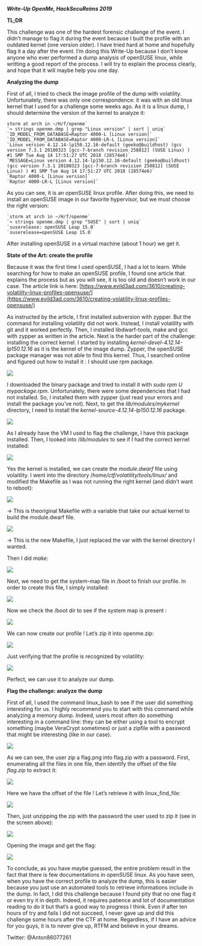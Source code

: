 **_Write-Up OpenMe, HackSecuReims 2019_**

**TL;DR**

This challenge was one of the hardest forensic challenge of the event. I didn’t manage to flag it during the event because I built the profile with an outdated kernel (one version older). I have tried hard at home and hopefully flag it a day after the event. I’m doing this Write-Up because I don’t know anyone who ever performed a dump analysis of openSUSE linux, while writting a good report of the process. I will try to explain the process clearly, and hope that it will maybe help you one day.

**Analyzing the dump**

First of all, I tried to check the image profile of the dump with volatility. Unfortunately, there was only one correspondence: it was with an old linux kernel that I used for a challenge some weeks ago. As it is a linux dump, I should determine the version of the kernel to analyze it:

    storm at arch in ~/H/f/openme`
    `↪ strings openme.dmp | grep "Linux version" | sort | uniq`
    `ID_MODEL_FROM_DATABASE=Raptor 4000-L [Linux version]`
    `ID_MODEL_FROM_DATABASE=Raptor 4000-LR-L [Linux version]`
    `Linux version 4.12.14-lp150.12.16-default (geeko@buildhost) (gcc version 7.3.1 20180323 [gcc-7-branch revision 258812] (SUSE Linux) ) #1 SMP Tue Aug 14 17:51:27 UTC 2018 (28574e6)`
    `MESSAGE=Linux version 4.12.14-lp150.12.16-default (geeko@buildhost) (gcc version 7.3.1 20180323 [gcc-7-branch revision 258812] (SUSE Linux) ) #1 SMP Tue Aug 14 17:51:27 UTC 2018 (28574e6)`
    `Raptor 4000-L [Linux version]`
    `Raptor 4000-LR-L [Linux version]`

As you can see, it is an openSUSE linux profile. After doing this, we need to install an openSUSE image in our favorite hypervisor, but we must choose the right version:

    `storm at arch in ~/H/f/openme`
    `↪ strings openme.dmp | grep "SUSE" | sort | uniq`
    `suserelease: openSUSE Leap 15.0`
    `suserelease=openSUSE Leap 15.0`

After installing openSUSE in a virtual machine (about 1 hour) we get it.

**State of the Art: create the profile**

Because it was the first time I used openSUSE, I had a lot to learn. While searching for how to make an openSUSE profile, I found one article that explains the process but as you will see, it is too old and doesn’t work in our case. The article link is here: [https://www.evild3ad.com/3610/creating-volatility-linux-profiles-opensuse/](https://www.evild3ad.com/3610/creating-volatility-linux-profiles-opensuse/)

As instructed by the article, I first installed subversion with zypper. But the command for installing volatility did not work. Instead, I install volatility with git and it worked perfectly. Then, I installed libdwarf-tools, make and gcc with zypper as written in the article. Next is the harder part of the challenge: installing the correct kernel. I started by installing _kernel-devel-4.12.14-lp150.12.16_ as it is the kernel of the image dump. Zypper, the openSUSE package manager was not able to find this kernel. Thus, I searched online and figured out how to install it : I should use rpm package.

![](images/image1.png)

I downloaded the binary package and tried to install it with _sudo rpm_  _U mypackage.rpm_. Unfortunately, there were some dependencies that I had not installed. So, I installed them with zypper (just read your errors and install the package you’ve not). Next, to get the _lib/modules/mykernel_ directory, I need to install the _kernel-source-4.12.14-lp150.12.16_ package.

![](images/image2.png)

As I already have the VM I used to flag the challenge, I have this package installed. Then, I looked into /_lib/modules_ to see if I had the correct kernel installed:

![](images/image3.png)

Yes the kernel is installed, we can create the _module.dwarf_ file using volaitlity. I went into the directory /_home/ctf/volatility/tools/linux/_ and modified the Makefile as I was not running the right kernel (and didn’t want to reboot):

![](images/image4.png)

→ This is theoriginal Makefile with a variable that take our actual kernel to build the module.dwarf file.

![](images/image5.png)

→ This is the new Makefile, I just replaced the var with the kernel directory I wanted.

Then I did _make:_

![](images/image6.png)

Next, we need to get the system-map file in /boot to finish our profile. In order to create this file, I simply installed:

![](images/image7.png)

Now we check the /boot dir to see if the system map is present :

![](images/image8.png)

We can now create our profile ! Let’s zip it into openme.zip:

![](images/image9.png)

Just verifying that the profile is recognized by volatility:

![](images/image10.png)

Perfect, we can use it to analyze our dump.

**Flag the challenge: analyze the dump**

First of all, I used the command linux_bash to see if the user did something interesting for us. I highly recommend you to start with this command while analyzing a memory dump. Indeed, users most often do something interesting in a command line: they can be either using a tool to encrypt something (maybe VeraCrypt sometimes) or just a zipfile with a password that might be interesting (like in our case).

![](images/image11.png)

As we can see, the user zip a flag.png into flag.zip with a password. First, enumerating all the files in one file, then identify the offset of the file _flag.zip_ to extract it:

![](images/image12.png)

Here we have the offset of the file ! Let’s retrieve it with linux_find_file:

![](images/image13.png)

Then, just unzipping the zip with the password the user used to zip it (see in the screen above):

![](images/image14.png)

Opening the image and get the flag:

![](images/image15.png)

To conclude, as you have maybe guessed, the entire problem result in the fact that there is few documentations in openSUSE linux. As you have seen, when you have the correct profile to analyze the dump, this is easier because you just use an automated tools to retrieve informations include in the dump. In fact, I did this challenge because I found pity that no one flag it or even try it in depth. Indeed, it requires patience and lot of documentation reading to do it but that’s a good way to progress I think. Even if after ten hours of try and fails I did not succeed, I never gave up and did this challenge some hours after the CTF at home. Regardless, if I have an advice for you guys, it is to never give up, RTFM and believe in your dreams.

Twitter: @Anton86077261